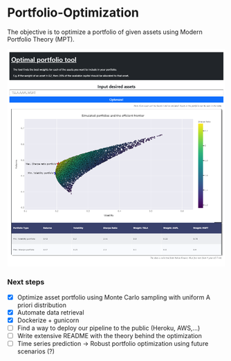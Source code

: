 # Portfolio-Optimization
The objective is to optimize a portfolio of given assets using Modern Portfolio Theory (MPT).

![example_fig](Testing%20and%20notebooks/example_fig_2.png)

### Next steps

- [x] Optimize asset portfolio using Monte Carlo sampling with uniform A priori distribution
- [x] Automate data retrieval
- [x] Dockerize + gunicorn
- [ ] Find a way to deploy our pipeline to the public (Heroku, AWS,...)
- [ ] Write extensive README with the theory behind the optimization
- [ ] Time series prediction -> Robust portfolio optimization using future scenarios (?)

